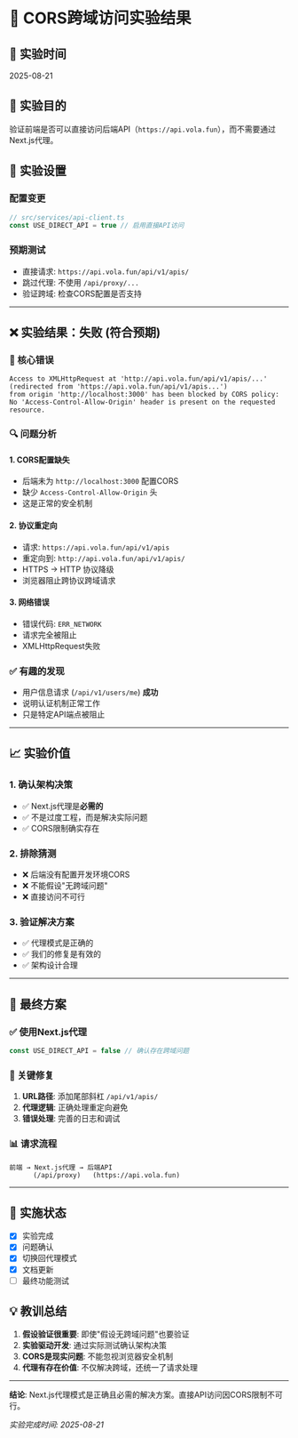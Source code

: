 # 🔬 CORS跨域访问实验结果

## 📅 实验时间
2025-08-21

## 🎯 实验目的
验证前端是否可以直接访问后端API（`https://api.vola.fun`），而不需要通过Next.js代理。

## 🧪 实验设置

### 配置变更
```typescript
// src/services/api-client.ts
const USE_DIRECT_API = true // 启用直接API访问
```

### 预期测试
- 直接请求: `https://api.vola.fun/api/v1/apis/`
- 跳过代理: 不使用 `/api/proxy/...`
- 验证跨域: 检查CORS配置是否支持

---

## ❌ **实验结果：失败 (符合预期)**

### 🚨 核心错误
```
Access to XMLHttpRequest at 'http://api.vola.fun/api/v1/apis/...' 
(redirected from 'https://api.vola.fun/api/v1/apis...') 
from origin 'http://localhost:3000' has been blocked by CORS policy: 
No 'Access-Control-Allow-Origin' header is present on the requested resource.
```

### 🔍 问题分析

#### 1. **CORS配置缺失**
- 后端未为 `http://localhost:3000` 配置CORS
- 缺少 `Access-Control-Allow-Origin` 头
- 这是正常的安全机制

#### 2. **协议重定向**
- 请求: `https://api.vola.fun/api/v1/apis`
- 重定向到: `http://api.vola.fun/api/v1/apis/`
- HTTPS → HTTP 协议降级
- 浏览器阻止跨协议跨域请求

#### 3. **网络错误**
- 错误代码: `ERR_NETWORK`
- 请求完全被阻止
- XMLHttpRequest失败

### ✅ 有趣的发现
- 用户信息请求 (`/api/v1/users/me`) **成功**
- 说明认证机制正常工作
- 只是特定API端点被阻止

---

## 📈 **实验价值**

### 1. **确认架构决策**
- ✅ Next.js代理是**必需的**
- ✅ 不是过度工程，而是解决实际问题
- ✅ CORS限制确实存在

### 2. **排除猜测**
- ❌ 后端没有配置开发环境CORS
- ❌ 不能假设"无跨域问题"
- ❌ 直接访问不可行

### 3. **验证解决方案**
- ✅ 代理模式是正确的
- ✅ 我们的修复是有效的
- ✅ 架构设计合理

---

## 🎯 **最终方案**

### ✅ 使用Next.js代理
```typescript
const USE_DIRECT_API = false // 确认存在跨域问题
```

### 🔧 关键修复
1. **URL路径**: 添加尾部斜杠 `/api/v1/apis/`
2. **代理逻辑**: 正确处理重定向避免
3. **错误处理**: 完善的日志和调试

### 📊 请求流程
```
前端 → Next.js代理 → 后端API
      (/api/proxy)   (https://api.vola.fun)
```

---

## 🚀 **实施状态**

- [x] 实验完成
- [x] 问题确认
- [x] 切换回代理模式
- [x] 文档更新
- [ ] 最终功能测试

## 💡 **教训总结**

1. **假设验证很重要**: 即使"假设无跨域问题"也要验证
2. **实验驱动开发**: 通过实际测试确认架构决策
3. **CORS是现实问题**: 不能忽视浏览器安全机制
4. **代理有存在价值**: 不仅解决跨域，还统一了请求处理

---

**结论**: Next.js代理模式是正确且必需的解决方案。直接API访问因CORS限制不可行。

*实验完成时间: 2025-08-21*
